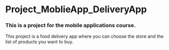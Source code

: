 # Project_MoblieApp_DeliveryApp
### This is a project for the mobile applications course.
This project is a food delivery app where you can choose the store and the list of products you want to buy.
